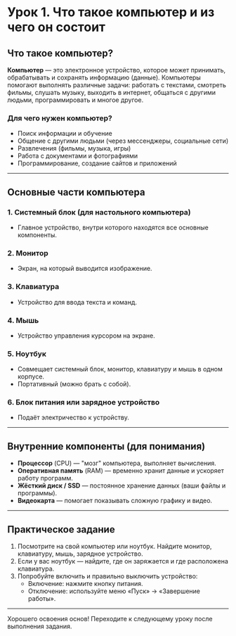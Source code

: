 # Урок 1. Что такое компьютер и из чего он состоит

## Что такое компьютер?

**Компьютер** — это электронное устройство, которое может принимать, обрабатывать и сохранять информацию (данные). Компьютеры помогают выполнять различные задачи: работать с текстами, смотреть фильмы, слушать музыку, выходить в интернет, общаться с другими людьми, программировать и многое другое.

### Для чего нужен компьютер?
- Поиск информации и обучение
- Общение с другими людьми (через мессенджеры, социальные сети)
- Развлечения (фильмы, музыка, игры)
- Работа с документами и фотографиями
- Программирование, создание сайтов и приложений

---

## Основные части компьютера

### 1. **Системный блок** (для настольного компьютера)
- Главное устройство, внутри которого находятся все основные компоненты.

### 2. **Монитор**
- Экран, на который выводится изображение.

### 3. **Клавиатура**
- Устройство для ввода текста и команд.

### 4. **Мышь**
- Устройство управления курсором на экране.

### 5. **Ноутбук**
- Совмещает системный блок, монитор, клавиатуру и мышь в одном корпусе.
- Портативный (можно брать с собой).

### 6. **Блок питания или зарядное устройство**
- Подаёт электричество к устройству.

---

## Внутренние компоненты (для понимания)

- **Процессор** (CPU) — "мозг" компьютера, выполняет вычисления.
- **Оперативная память** (RAM) — временно хранит данные и ускоряет работу программ.
- **Жёсткий диск / SSD** — постоянное хранение данных (ваши файлы и программы).
- **Видеокарта** — помогает показывать сложную графику и видео.

---

## Практическое задание

1. Посмотрите на свой компьютер или ноутбук. Найдите монитор, клавиатуру, мышь, зарядное устройство.
2. Если у вас ноутбук — найдите, где он заряжается и где расположена клавиатура.
3. Попробуйте включить и правильно выключить устройство:
   - Включение: нажмите кнопку питания.
   - Отключение: используйте меню «Пуск» → «Завершение работы».

---

Хорошего освоения основ! Переходите к следующему уроку после выполнения задания.
